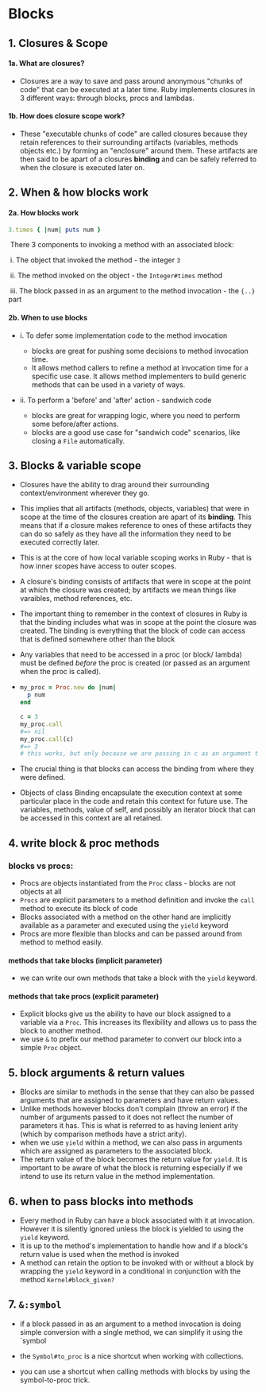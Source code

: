 # Blocks

## 1. Closures & Scope

#### 1a. What are closures?

- Closures are a way to save and pass around anonymous "chunks of code" that can be executed at a later time. Ruby implements closures in 3 different ways: through blocks, procs and lambdas.

#### 1b. How does closure scope work?

- These "executable chunks of code" are called closures because they retain references to their surrounding artifacts (variables, methods objects etc.) by forming an "enclosure" around them. These artifacts are then said to be apart of a closures **binding** and can be safely referred to when the closure is executed later on.

## 2. When & how blocks work

#### 2a. How blocks work

```ruby
3.times { |num| puts num }
```

​	There 3 components to invoking a method with an associated block:

​	i. The object that invoked the method - the integer `3` 

​	ii. The method invoked on the object - the `Integer#times` method 

​	iii. The block passed in as an argument to the method invocation - the `{..}` part

#### 2b. When to use blocks

- i.  To defer some implementation code to the method invocation
  - blocks are great for pushing some decisions to method invocation time.
  - It allows method callers to refine a method at invocation time for a specific use case. It allows method implementers to build generic methods that can be used in a variety of ways.

- ii. To perform a 'before' and 'after' action - sandwich code
  - blocks are great for wrapping logic, where you need to perform some before/after actions.
  - blocks are a good use case for "sandwich code" scenarios, like closing a `File` automatically.

## 3. Blocks & variable scope

- Closures have the ability to drag around their surrounding context/environment wherever they go. 
- This implies that all artifacts (methods, objects, variables) that were in scope at the time of the closures creation are apart of its **binding**. This means that if a closure makes reference to ones of these artifacts they can do so safely as they have all the information they need to be executed correctly later. 
- This is at the core of how local variable scoping works in Ruby - that is how inner scopes have access to outer scopes.

- A closure's binding consists of artifacts that were in scope at the point at which the closure was created; by artifacts we mean things like varaibles, method references, etc.

- The important thing to remember in the context of closures in Ruby is that the binding includes what was in scope at the point the closure was created. The binding is everything that the block of code can access that is defined somewhere other than the block

- Any variables that need to be accessed in a proc (or block/ lambda) must be defined *before* the proc is created (or passed as an argument when the proc is called).

- ```ruby
  my_proc = Proc.new do |num|
    p num
  end
  
  c = 3
  my_proc.call
  #=> nil
  my_proc.call(c)
  #=> 3
  # this works, but only because we are passing in c as an argument to the  Proc.call method, *not* because c is part of the proc's binding
  ```

-  The crucial thing is that blocks can access the binding from where they were defined.

- Objects of class Binding encapsulate the execution context at some particular place in the code and retain this context for future use. The variables, methods, value of self, and possibly an iterator block that can be accessed in this context are all retained.

## 4. write block & proc methods

### blocks vs procs:

- Procs are objects instantiated from the `Proc` class - blocks are not objects at all
- `Procs` are explicit parameters to a method definition and invoke the `call` method to execute its block of code
- Blocks associated with a method on the other hand are implicitly available as a parameter and executed using the  `yield` keyword
-  Procs are more flexible than blocks and can be passed around from method to method easily.

#### methods that take blocks (implicit parameter)

- we can write our own methods that take a block with the `yield` keyword.

#### methods that take procs (explicit parameter)

- Explicit blocks give us the ability to have our block assigned to a variable via a `Proc`. This increases its flexibility and allows us to pass the block to another method.
- we use `&` to prefix our method parameter to convert our block into a simple `Proc` object.

## 5. block arguments & return values

- Blocks are similar to methods in the sense that they can also be passed arguments that are assigned to parameters and have return values.
- Unlike methods however blocks don't complain (throw an error) if the number of arguments passed to it does not reflect the number of parameters it has. This is what is referred to as having lenient arity (which by comparison methods have a strict arity). 
- when we use `yield` within a method, we can also pass in arguments which are assigned as parameters to the associated block.
- The return value of the block becomes the return value for `yield`. It is important to be aware of what the block is returning especially if we intend to use its return value in the method implementation.

## 6. when to pass blocks into methods

- Every method in Ruby can have a block associated with it at invocation. However it is silently ignored unless the block is yielded to using the `yield` keyword.
- It is up to the method's implementation to handle how and if a block's return value is used when the method is invoked
- A method can retain the option to be invoked with or without a block by wrapping the `yield` keyword in a conditional in conjunction with the method `Kernel#block_given?`

## 7. `&:symbol`

- if a block passed in as an argument to a method invocation is doing simple conversion with a single method, we can simplify it using the `symbol

- the `Symbol#to_proc` is a nice shortcut when working with collections.
-  you can use a shortcut when calling methods with blocks by using the symbol-to-proc trick.